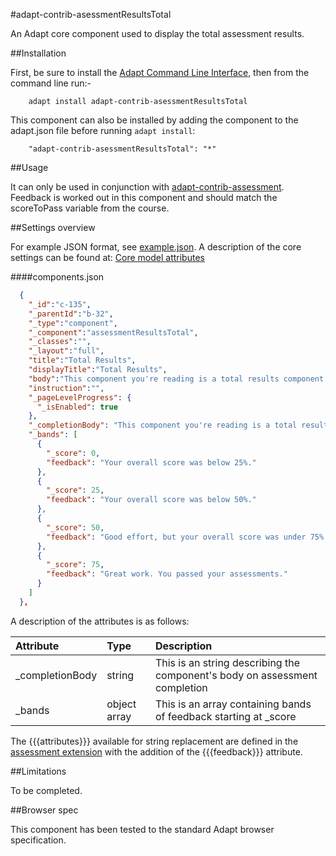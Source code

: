#adapt-contrib-asessmentResultsTotal

An Adapt core component used to display the total assessment results.

##Installation

First, be sure to install the [Adapt Command Line Interface](https://github.com/adaptlearning/adapt-cli), then from the command line run:-

        adapt install adapt-contrib-asessmentResultsTotal

This component can also be installed by adding the component to the adapt.json file before running `adapt install`:
 
        "adapt-contrib-asessmentResultsTotal": "*"

##Usage

It can only be used in conjunction with [adapt-contrib-assessment](https://github.com/adaptlearning/adapt-contrib-assessment). Feedback is worked out in this component and should match the scoreToPass variable from the course.


##Settings overview

For example JSON format, see [example.json](example.json). A description of the core settings can be found at: [Core model attributes](https://github.com/adaptlearning/adapt_framework/wiki/Core-model-attributes)

####components.json

```json
  {
    "_id":"c-135",
    "_parentId":"b-32",
    "_type":"component",
    "_component":"assessmentResultsTotal",
    "_classes":"",
    "_layout":"full",
    "title":"Total Results",
    "displayTitle":"Total Results",
    "body":"This component you're reading is a total results component.",
    "instruction":"",
    "_pageLevelProgress": {
      "_isEnabled": true
    },
    "_completionBody": "This component you're reading is a total results component.<br>You have finished the assessments.<br>You scored {{{scoreAsPercent}}}%. {{{feedback}}}",
    "_bands": [
      {
        "_score": 0,
        "feedback": "Your overall score was below 25%."
      },
      {
        "_score": 25,
        "feedback": "Your overall score was below 50%."
      },
      {
        "_score": 50,
        "feedback": "Good effort, but your overall score was under 75%."
      },
      {
        "_score": 75,
        "feedback": "Great work. You passed your assessments."
      }
    ]
  },
```

A description of the attributes is as follows:

| Attribute                 | Type         | Description|
| :-------------------------|:-------------|:-----|
| _completionBody           | string       | This is an string describing the component's body on assessment completion |
| _bands                    | object array | This is an array containing bands of feedback starting at _score |


The {{{attributes}}} available for string replacement are defined in the [assessment extension](https://github.com/adaptlearning/adapt-contrib-assessment) with the addition of the {{{feedback}}} attribute.

##Limitations
 
To be completed.

##Browser spec

This component has been tested to the standard Adapt browser specification.
